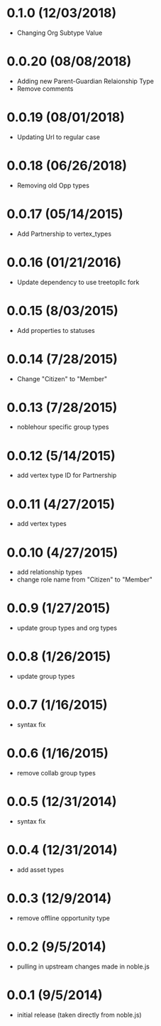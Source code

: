 # 0.1.0 (12/03/2018)
 * Changing Org Subtype Value

# 0.0.20 (08/08/2018)
 * Adding new Parent-Guardian Relaionship Type
 * Remove comments

# 0.0.19 (08/01/2018)
 * Updating Url to regular case

# 0.0.18 (06/26/2018)
 * Removing old Opp types

# 0.0.17 (05/14/2015)
 * Add Partnership to vertex_types

# 0.0.16 (01/21/2016)
 * Update dependency to use treetopllc fork

# 0.0.15 (8/03/2015)
 * Add properties to statuses

# 0.0.14 (7/28/2015)
 * Change "Citizen" to "Member"

# 0.0.13 (7/28/2015)
 * noblehour specific group types

# 0.0.12 (5/14/2015)
 * add vertex type ID for Partnership

# 0.0.11 (4/27/2015)
 * add vertex types

# 0.0.10 (4/27/2015)
 * add relationship types
 * change role name from "Citizen" to "Member"

# 0.0.9 (1/27/2015)
 * update group types and org types

# 0.0.8 (1/26/2015)
 * update group types

# 0.0.7 (1/16/2015)
 * syntax fix

# 0.0.6 (1/16/2015)
 * remove collab group types

# 0.0.5 (12/31/2014)
 * syntax fix

# 0.0.4 (12/31/2014)
 * add asset types

# 0.0.3 (12/9/2014)
 * remove offline opportunity type

# 0.0.2 (9/5/2014)
 * pulling in upstream changes made in noble.js

# 0.0.1 (9/5/2014)
 * initial release (taken directly from noble.js)
